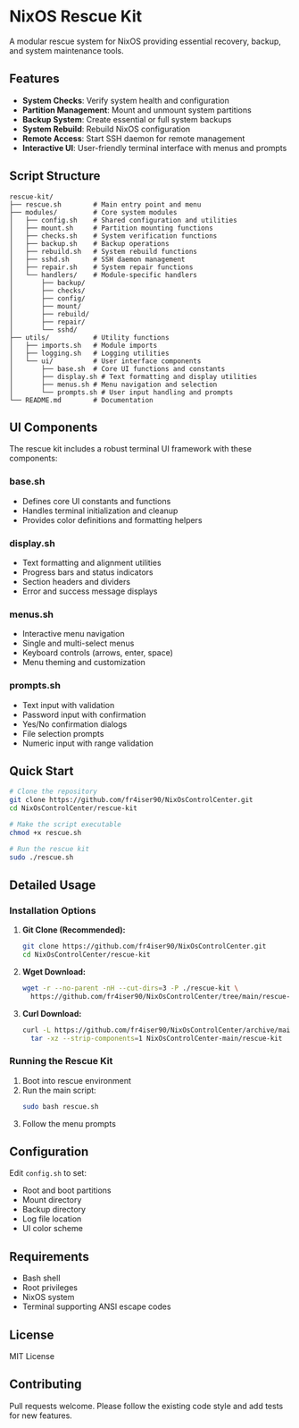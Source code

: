 # NixOS Rescue Kit

A modular rescue system for NixOS providing essential recovery, backup, and system maintenance tools.

## Features

- **System Checks**: Verify system health and configuration
- **Partition Management**: Mount and unmount system partitions
- **Backup System**: Create essential or full system backups
- **System Rebuild**: Rebuild NixOS configuration
- **Remote Access**: Start SSH daemon for remote management
- **Interactive UI**: User-friendly terminal interface with menus and prompts

## Script Structure

```
rescue-kit/
├── rescue.sh        # Main entry point and menu
├── modules/         # Core system modules
│   ├── config.sh    # Shared configuration and utilities
│   ├── mount.sh     # Partition mounting functions
│   ├── checks.sh    # System verification functions
│   ├── backup.sh    # Backup operations
│   ├── rebuild.sh   # System rebuild functions
│   ├── sshd.sh      # SSH daemon management
│   ├── repair.sh    # System repair functions
│   └── handlers/    # Module-specific handlers
│       ├── backup/
│       ├── checks/
│       ├── config/
│       ├── mount/
│       ├── rebuild/
│       ├── repair/
│       └── sshd/
├── utils/           # Utility functions
│   ├── imports.sh   # Module imports
│   ├── logging.sh   # Logging utilities
│   └── ui/          # User interface components
│       ├── base.sh  # Core UI functions and constants
│       ├── display.sh # Text formatting and display utilities
│       ├── menus.sh # Menu navigation and selection
│       └── prompts.sh # User input handling and prompts
└── README.md        # Documentation
```

## UI Components

The rescue kit includes a robust terminal UI framework with these components:

### base.sh
- Defines core UI constants and functions
- Handles terminal initialization and cleanup
- Provides color definitions and formatting helpers

### display.sh
- Text formatting and alignment utilities
- Progress bars and status indicators
- Section headers and dividers
- Error and success message displays

### menus.sh
- Interactive menu navigation
- Single and multi-select menus
- Keyboard controls (arrows, enter, space)
- Menu theming and customization

### prompts.sh
- Text input with validation
- Password input with confirmation
- Yes/No confirmation dialogs
- File selection prompts
- Numeric input with range validation

## Quick Start

```bash
# Clone the repository
git clone https://github.com/fr4iser90/NixOsControlCenter.git
cd NixOsControlCenter/rescue-kit

# Make the script executable
chmod +x rescue.sh

# Run the rescue kit
sudo ./rescue.sh
```

## Detailed Usage

### Installation Options

1. **Git Clone (Recommended):**
   ```bash
   git clone https://github.com/fr4iser90/NixOsControlCenter.git
   cd NixOsControlCenter/rescue-kit
   ```

2. **Wget Download:**
   ```bash
   wget -r --no-parent -nH --cut-dirs=3 -P ./rescue-kit \
     https://github.com/fr4iser90/NixOsControlCenter/tree/main/rescue-kit
   ```

3. **Curl Download:**
   ```bash
   curl -L https://github.com/fr4iser90/NixOsControlCenter/archive/main.tar.gz | \
     tar -xz --strip-components=1 NixOsControlCenter-main/rescue-kit
   ```

### Running the Rescue Kit

1. Boot into rescue environment
2. Run the main script:
   ```bash
   sudo bash rescue.sh
   ```
3. Follow the menu prompts

## Configuration

Edit `config.sh` to set:
- Root and boot partitions
- Mount directory
- Backup directory
- Log file location
- UI color scheme

## Requirements

- Bash shell
- Root privileges
- NixOS system
- Terminal supporting ANSI escape codes

## License

MIT License

## Contributing

Pull requests welcome. Please follow the existing code style and add tests for new features.
